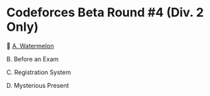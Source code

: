 # Codeforces Beta Round #4 (Div. 2 Only)

🔵 [A. Watermelon](https://codeforces.com/contest/4/problem/A)

B. Before an Exam

C. Registration System

D. Mysterious Present
